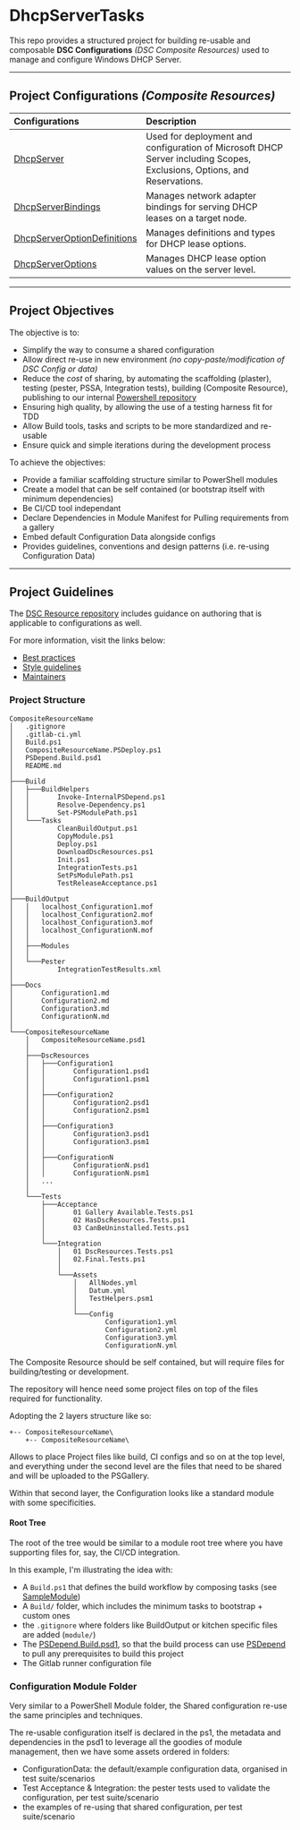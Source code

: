 # DhcpServerTasks

This repo provides a structured project for building re-usable and composable **DSC Configurations** _(DSC Composite Resources)_ used to manage and configure Windows DHCP Server.

---

## Project Configurations *(Composite Resources)*

| **Configurations**                                                         | **Description**                                                                                                         |
| :------------------------------------------------------------------------- | :---------------------------------------------------------------------------------------------------------------------- |
| [DhcpServer](./Docs/Configurations/DhcpServer.md)                          | Used for deployment and configuration of Microsoft DHCP Server including Scopes, Exclusions, Options, and Reservations. |
| [DhcpServerBindings](DhcpServerTasks/DhcpServerBindings)                   | Manages network adapter bindings for serving DHCP leases on a target node.                                              |
| [DhcpServerOptionDefinitions](DhcpServerTasks/DhcpServerOptionDefinitions) | Manages definitions and types for DHCP lease options.                                                                   |
| [DhcpServerOptions](DhcpServerTasks/DhcpServerOptions)                     | Manages DHCP lease option values on the server level.                                                                   |

---

## Project Objectives

The objective is to:

- Simplify the way to consume a shared configuration
- Allow direct re-use in new environment *(no copy-paste/modification of DSC Config or data)*
- Reduce the _cost_ of sharing, by automating the scaffolding (plaster), testing (pester, PSSA, Integration tests), building (Composite Resource), publishing to our internal [Powershell repository](https://repo.windows.mapcom.local/nuget/powershell/)
- Ensuring high quality, by allowing the use of a testing harness fit for TDD
- Allow Build tools, tasks and scripts to be more standardized and re-usable
- Ensure quick and simple iterations during the development process

To achieve the objectives:

- Provide a familiar scaffolding structure similar to PowerShell modules
- Create a model that can be self contained (or bootstrap itself with minimum dependencies)
- Be CI/CD tool independant
- Declare Dependencies in Module Manifest for Pulling requirements from a gallery
- Embed default Configuration Data alongside configs
- Provides guidelines, conventions and design patterns (i.e. re-using Configuration Data)

---

## Project Guidelines

The [DSC Resource repository](http://github.com/powershell/dscresources) includes guidance on authoring that is applicable to configurations as well.

For more information, visit the links below:

- [Best practices](https://github.com/PowerShell/DscResources/blob/master/BestPractices.md)
- [Style guidelines](https://github.com/PowerShell/DscResources/blob/master/StyleGuidelines.md)
- [Maintainers](https://github.com/PowerShell/DscResources/blob/master/Maintainers.md)

### Project Structure

```
CompositeResourceName
│   .gitignore
│   .gitlab-ci.yml
│   Build.ps1
│   CompositeResourceName.PSDeploy.ps1
│   PSDepend.Build.psd1
│   README.md
│
├───Build
│   ├───BuildHelpers
│   │       Invoke-InternalPSDepend.ps1
│   │       Resolve-Dependency.ps1
│   │       Set-PSModulePath.ps1
│   └───Tasks
│           CleanBuildOutput.ps1
│           CopyModule.ps1
│           Deploy.ps1
│           DownloadDscResources.ps1
│           Init.ps1
│           IntegrationTests.ps1
│           SetPsModulePath.ps1
│           TestReleaseAcceptance.ps1
│
├───BuildOutput
│   │   localhost_Configuration1.mof
│   │   localhost_Configuration2.mof
│   │   localhost_Configuration3.mof
│   │   localhost_ConfigurationN.mof
│   │
│   ├───Modules
│   │
│   └───Pester
│           IntegrationTestResults.xml
│
├───Docs
│       Configuration1.md
│       Configuration2.md
│       Configuration3.md
│       ConfigurationN.md
│
└───CompositeResourceName
    │   CompositeResourceName.psd1
    │
    ├───DscResources
    │   ├───Configuration1
    │   │       Configuration1.psd1
    │   │       Configuration1.psm1
    │   │
    │   ├───Configuration2
    │   │       Configuration2.psd1
    │   │       Configuration2.psm1
    │   │
    │   ├───Configuration3
    │   │       Configuration3.psd1
    │   │       Configuration3.psm1
    │   │
    │   ├───ConfigurationN
    │   │       ConfigurationN.psd1
    │   │       ConfigurationN.psm1
    │   ...
    │
    └───Tests
        ├───Acceptance
        │       01 Gallery Available.Tests.ps1
        │       02 HasDscResources.Tests.ps1
        │       03 CanBeUninstalled.Tests.ps1
        │
        └───Integration
            │   01 DscResources.Tests.ps1
            │   02.Final.Tests.ps1
            │
            └───Assets
                │   AllNodes.yml
                │   Datum.yml
                │   TestHelpers.psm1
                │
                └───Config
                        Configuration1.yml
                        Configuration2.yml
                        Configuration3.yml
                        ConfigurationN.yml

```

The Composite Resource should be self contained, but will require files for building/testing or development.

The repository will hence need some project files on top of the files required for functionality.

Adopting the 2 layers structure like so:

```
+-- CompositeResourceName\
    +-- CompositeResourceName\
```

Allows to place Project files like build, CI configs and so on at the top level, and everything under the second level are the files that need to be shared and will be uploaded to the PSGallery.

Within that second layer, the Configuration looks like a standard module with some specificities.

#### Root Tree

The root of the tree would be similar to a module root tree where you have supporting files for, say, the CI/CD integration.

In this example, I'm illustrating the idea with:

- A `Build.ps1` that defines the build workflow by composing tasks (see [SampleModule](https://github.com/gaelcolas/SampleModule))
- A `Build/` folder, which includes the minimum tasks to bootstrap + custom ones
- the `.gitignore` where folders like BuildOutput or kitchen specific files are added (`module/`)
- The [PSDepend.Build.psd1](./PSDepend.Build.ps1), so that the build process can use [PSDepend](https://github.com/RamblingCookieMonster/PSDepend/) to pull any prerequisites to build this project
- The Gitlab runner configuration file

### Configuration Module Folder

Very similar to a PowerShell Module folder, the Shared configuration re-use the same principles and techniques.

The re-usable configuration itself is declared in the ps1, the metadata and dependencies in the psd1 to leverage all the goodies of module management, then we have some assets ordered in folders:

- ConfigurationData: the default/example configuration data, organised in test suite/scenarios
- Test Acceptance & Integration: the pester tests used to validate the configuration, per test suite/scenario
- the examples of re-using that shared configuration, per test suite/scenario
